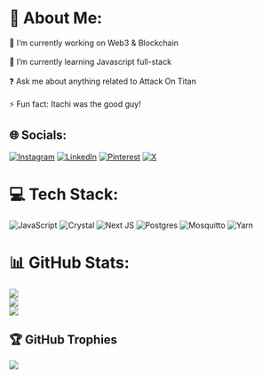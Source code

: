 # 💫 About Me:
🔭 I’m currently working on Web3 & Blockchain<br><br>🌱 I’m currently learning Javascript full-stack<br><br>❓ Ask me about anything related to Attack On Titan<br><br>⚡ Fun fact: Itachi was the good guy!


## 🌐 Socials:
[![Instagram](https://img.shields.io/badge/Instagram-%23E4405F.svg?logo=Instagram&logoColor=white)](https://instagram.com/_fin.ley__) [![LinkedIn](https://img.shields.io/badge/LinkedIn-%230077B5.svg?logo=linkedin&logoColor=white)](https://linkedin.com/in/finley-mwachia) [![Pinterest](https://img.shields.io/badge/Pinterest-%23E60023.svg?logo=Pinterest&logoColor=white)](https://pinterest.com/finny_215) [![X](https://img.shields.io/badge/X-black.svg?logo=X&logoColor=white)](https://x.com/pafamy) 

# 💻 Tech Stack:
![JavaScript](https://img.shields.io/badge/javascript-%23323330.svg?style=for-the-badge&logo=javascript&logoColor=%23F7DF1E) ![Crystal](https://img.shields.io/badge/crystal-%23000000.svg?style=for-the-badge&logo=crystal&logoColor=white) ![Next JS](https://img.shields.io/badge/Next-black?style=for-the-badge&logo=next.js&logoColor=white) ![Postgres](https://img.shields.io/badge/postgres-%23316192.svg?style=for-the-badge&logo=postgresql&logoColor=white) ![Mosquitto](https://img.shields.io/badge/mosquitto-%233C5280.svg?style=for-the-badge&logo=eclipsemosquitto&logoColor=white) ![Yarn](https://img.shields.io/badge/yarn-%232C8EBB.svg?style=for-the-badge&logo=yarn&logoColor=white)
# 📊 GitHub Stats:
![](https://github-readme-stats.vercel.app/api?username=CodeWithFin&theme=default&hide_border=true&include_all_commits=false&count_private=false)<br/>
![](https://github-readme-streak-stats.herokuapp.com/?user=CodeWithFin&theme=default&hide_border=true)<br/>
![](https://github-readme-stats.vercel.app/api/top-langs/?username=CodeWithFin&theme=default&hide_border=true&include_all_commits=false&count_private=false&layout=compact)

## 🏆 GitHub Trophies
![](https://github-profile-trophy.vercel.app/?username=CodeWithFin&theme=default&no-frame=false&no-bg=true&margin-w=4)

<!-- Proudly created with GPRM ( https://gprm.itsvg.in ) -->
